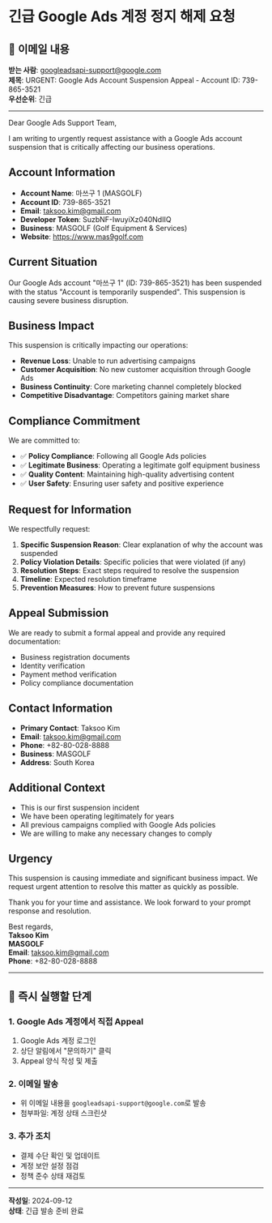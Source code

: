 # 긴급 Google Ads 계정 정지 해제 요청

## 📧 이메일 내용

**받는 사람**: googleadsapi-support@google.com  
**제목**: URGENT: Google Ads Account Suspension Appeal - Account ID: 739-865-3521  
**우선순위**: 긴급

---

Dear Google Ads Support Team,

I am writing to urgently request assistance with a Google Ads account suspension that is critically affecting our business operations.

## Account Information
- **Account Name**: 마쓰구 1 (MASGOLF)
- **Account ID**: 739-865-3521
- **Email**: taksoo.kim@gmail.com
- **Developer Token**: SuzbNF-IwuyiXz040NdIIQ
- **Business**: MASGOLF (Golf Equipment & Services)
- **Website**: https://www.mas9golf.com

## Current Situation
Our Google Ads account "마쓰구 1" (ID: 739-865-3521) has been suspended with the status "Account is temporarily suspended". This suspension is causing severe business disruption.

## Business Impact
This suspension is critically impacting our operations:
- **Revenue Loss**: Unable to run advertising campaigns
- **Customer Acquisition**: No new customer acquisition through Google Ads
- **Business Continuity**: Core marketing channel completely blocked
- **Competitive Disadvantage**: Competitors gaining market share

## Compliance Commitment
We are committed to:
- ✅ **Policy Compliance**: Following all Google Ads policies
- ✅ **Legitimate Business**: Operating a legitimate golf equipment business
- ✅ **Quality Content**: Maintaining high-quality advertising content
- ✅ **User Safety**: Ensuring user safety and positive experience

## Request for Information
We respectfully request:

1. **Specific Suspension Reason**: Clear explanation of why the account was suspended
2. **Policy Violation Details**: Specific policies that were violated (if any)
3. **Resolution Steps**: Exact steps required to resolve the suspension
4. **Timeline**: Expected resolution timeframe
5. **Prevention Measures**: How to prevent future suspensions

## Appeal Submission
We are ready to submit a formal appeal and provide any required documentation:
- Business registration documents
- Identity verification
- Payment method verification
- Policy compliance documentation

## Contact Information
- **Primary Contact**: Taksoo Kim
- **Email**: taksoo.kim@gmail.com
- **Phone**: +82-80-028-8888
- **Business**: MASGOLF
- **Address**: South Korea

## Additional Context
- This is our first suspension incident
- We have been operating legitimately for years
- All previous campaigns complied with Google Ads policies
- We are willing to make any necessary changes to comply

## Urgency
This suspension is causing immediate and significant business impact. We request urgent attention to resolve this matter as quickly as possible.

Thank you for your time and assistance. We look forward to your prompt response and resolution.

Best regards,  
**Taksoo Kim**  
**MASGOLF**  
**Email**: taksoo.kim@gmail.com  
**Phone**: +82-80-028-8888

---

## 🚀 즉시 실행할 단계

### 1. Google Ads 계정에서 직접 Appeal
1. Google Ads 계정 로그인
2. 상단 알림에서 "문의하기" 클릭
3. Appeal 양식 작성 및 제출

### 2. 이메일 발송
- 위 이메일 내용을 `googleadsapi-support@google.com`로 발송
- 첨부파일: 계정 상태 스크린샷

### 3. 추가 조치
- 결제 수단 확인 및 업데이트
- 계정 보안 설정 점검
- 정책 준수 상태 재검토

---

**작성일**: 2024-09-12  
**상태**: 긴급 발송 준비 완료
